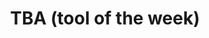 ---
layout : null
title : "TBA (tool of the week)"
speaker : "Erwan Bousse"
start : "0930"
end : "1000"
---